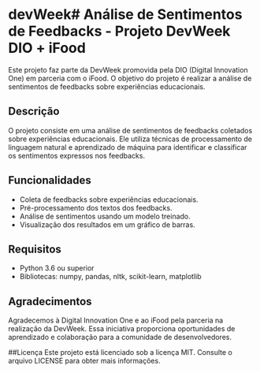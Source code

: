 # devWeek# Análise de Sentimentos de Feedbacks - Projeto DevWeek DIO + iFood

Este projeto faz parte da DevWeek promovida pela DIO (Digital Innovation One) em parceria com o iFood. O objetivo do projeto é realizar a análise de sentimentos de feedbacks sobre experiências educacionais.

## Descrição

O projeto consiste em uma análise de sentimentos de feedbacks coletados sobre experiências educacionais. Ele utiliza técnicas de processamento de linguagem natural e aprendizado de máquina para identificar e classificar os sentimentos expressos nos feedbacks.

## Funcionalidades

- Coleta de feedbacks sobre experiências educacionais.
- Pré-processamento dos textos dos feedbacks.
- Análise de sentimentos usando um modelo treinado.
- Visualização dos resultados em um gráfico de barras.

## Requisitos

- Python 3.6 ou superior
- Bibliotecas: numpy, pandas, nltk, scikit-learn, matplotlib

## Agradecimentos
Agradecemos à Digital Innovation One e ao iFood pela parceria na realização da DevWeek. Essa iniciativa proporciona oportunidades de aprendizado e colaboração para a comunidade de desenvolvedores.

##Licença
Este projeto está licenciado sob a licença MIT. Consulte o arquivo LICENSE para obter mais informações.


